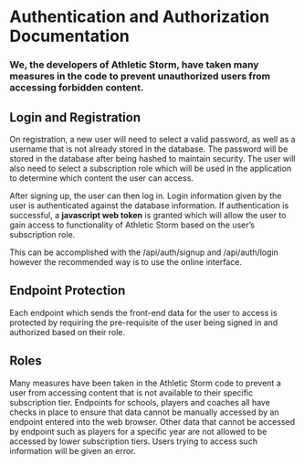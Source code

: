 # Authentication and Authorization Documentation

 

### We, the developers of Athletic Storm, have taken many measures in the code to prevent unauthorized users from accessing forbidden content.

 

## **Login and Registration**

On registration, a new user will need to select a valid password, as well as a username that is not already stored in the database. The password will be stored in the database after being hashed to maintain security. The user will also need to select a subscription role which will be used in the application to determine which content the user can access.

After signing up, the user can then log in. Login information given by the user is authenticated against the database information. If authentication is successful, a **javascript web token** is granted which will allow the user to gain access to functionality of Athletic Storm based on the user’s subscription role.

This can be accomplished with the /api/auth/signup and /api/auth/login however the recommended way is to use the online interface.

 

## **Endpoint Protection**

Each endpoint which sends the front-end data for the user to access is protected by requiring the pre-requisite of the user being signed in and authorized based on their role.

 

## **Roles** 

Many measures have been taken in the Athletic Storm code to prevent a user from accessing content that is not available to their specific subscription tier. Endpoints for schools, players and coaches all have checks in place to ensure that data cannot be manually accessed by an endpoint entered into the web browser. Other data that cannot be accessed by endpoint such as players for a specific year are not allowed to be accessed by lower subscription tiers. Users trying to access such information will be given an error.

 

 
